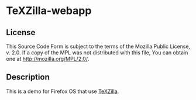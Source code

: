 # TeXZilla-webapp

## License

This Source Code Form is subject to the terms of the Mozilla Public License, v.
2.0. If a copy of the MPL was not distributed with this file, You can obtain one
at http://mozilla.org/MPL/2.0/.

## Description

This is a demo for Firefox OS that use
[TeXZilla](https://github.com/fred-wang/TeXZilla).
